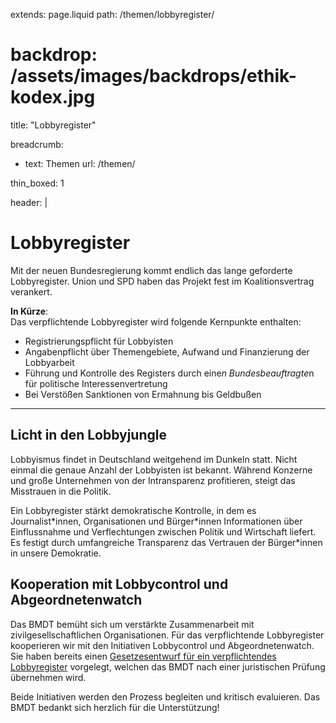 extends: page.liquid
path: /themen/lobbyregister/
# backdrop: /assets/images/backdrops/ethik-kodex.jpg
title: "Lobbyregister"

breadcrumb:
 - text: Themen
   url: /themen/

thin_boxed: 1

header: |    
    <h1>Lobbyregister</h1>
    <p>Mit der neuen Bundesregierung kommt endlich das lange geforderte Lobbyregister. Union und SPD haben das Projekt fest im Koalitionsvertrag verankert.</p>
    <p><strong>In Kürze</strong>:<br>
    Das verpflichtende Lobbyregister wird folgende Kernpunkte enthalten:</p>
    <ul>
    <li>Registrierungspflicht für Lobbyisten</li>
    <li>Angabenpflicht über Themengebiete, Aufwand und Finanzierung der Lobbyarbeit</li>
    <li>Führung und Kontrolle des Registers durch eine*n Bundesbeauftragte*n für politische Interessenvertretung</li>
    <li>Bei Verstößen Sanktionen von Ermahnung bis Geldbußen</li>
    </ul>

---

## Licht in den Lobbyjungle
Lobbyismus findet in Deutschland weitgehend im Dunkeln statt. Nicht einmal die genaue Anzahl der Lobbyisten ist bekannt. Während Konzerne und große Unternehmen von der Intransparenz profitieren, steigt das Misstrauen in die Politik.

Ein Lobbyregister stärkt demokratische Kontrolle, in dem es Journalist\*innen, Organisationen und Bürger\*innen Informationen über Einflussnahme und Verflechtungen zwischen Politik und Wirtschaft liefert. Es festigt durch umfangreiche Transparenz das Vertrauen der Bürger\*innen in unsere Demokratie.

## Kooperation mit Lobbycontrol und Abgeordnetenwatch
Das BMDT bemüht sich um verstärkte Zusammenarbeit mit zivilgesellschaftlichen Organisationen. Für das verpflichtende Lobbyregister kooperieren wir mit den Initiativen Lobbycontrol und Abgeordnetenwatch. Sie haben bereits einen [Gesetzesentwurf für ein verpflichtendes Lobbyregister](https://www.lobbycontrol.de/schwerpunkt/lobbyregister/) vorgelegt, welchen das BMDT nach einer juristischen Prüfung übernehmen wird.

Beide Initiativen werden den Prozess begleiten und kritisch evaluieren. Das BMDT bedankt sich herzlich für die Unterstützung!
